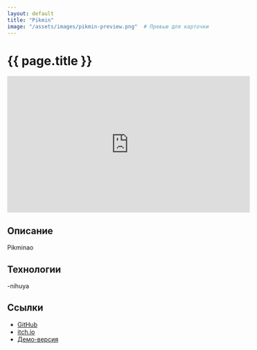 ```yaml
---
layout: default
title: "Pikmin"
image: "/assets/images/pikmin-preview.png"  # Превью для карточки
---
```


# {{ page.title }}

<iframe 
  width="560" 
  height="315" 
  src="https://www.youtube.com/embed/ВАШ_ID_ВИДЕО" 
  frameborder="0" 
  allowfullscreen>
</iframe>

## Описание  
Pikminao

## Технологии  
-nihuya

## Ссылки  
- [GitHub](https://github.com/furyohfury/Otus_Homework/tree/Project)  
- [itch.io](https://ваш-ник.itch.io/игра)  
- [Демо-версия](https://example.com)  
